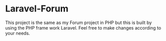 # Laravel-Forum
This project is the same as my Forum project in PHP but this is built by using the PHP frame work Laravel. Feel free to make changes according to your needs.
